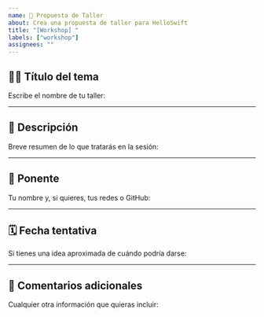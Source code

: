 ```yaml
---
name: 💬 Propuesta de Taller
about: Crea una propuesta de taller para HelloSwift
title: "[Workshop] "
labels: ["workshop"]
assignees: ""
---
```


## 🧑‍🏫 Título del tema
Escribe el nombre de tu taller:

---

## 📝 Descripción
Breve resumen de lo que tratarás en la sesión:

---

## 👤 Ponente
Tu nombre y, si quieres, tus redes o GitHub:

---

## 🗓️ Fecha tentativa
Si tienes una idea aproximada de cuándo podría darse:

---

## 💬 Comentarios adicionales
Cualquier otra información que quieras incluir:

